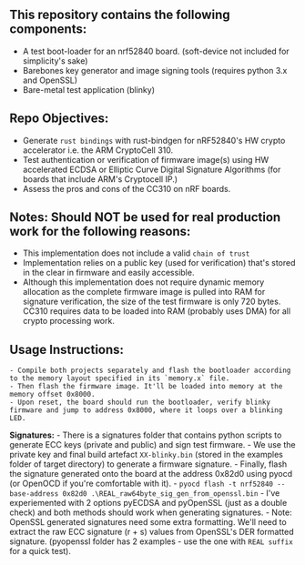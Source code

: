 

## This repository contains the following components:
 - A test boot-loader for an nrf52840 board. (soft-device not included for simplicity's sake)
 - Barebones key generator and image signing tools (requires python 3.x and OpenSSL)
 - Bare-metal test application (blinky)

 ## Repo Objectives:
 - Generate `rust bindings` with rust-bindgen for nRF52840's HW crypto accelerator i.e. the ARM CryptoCell 310.
 - Test authentication or verification of firmware image(s) using HW accelerated ECDSA or Elliptic Curve Digital Signature Algorithms (for boards that include ARM's Cryptocell IP.)
 - Assess the pros and cons of the CC310 on nRF boards. 


## Notes: Should NOT be used for real production work for the following reasons:
 - This implementation does not include a valid `chain of trust`
 - Implementation relies on a public key (used for verification) that's stored in the clear in firmware and easily accessible.
 - Although this implementation does not require dynamic memory allocation as the complete firmware image is pulled into RAM for signature verification, the size of the test firmware is only 720 bytes. CC310 requires data to be loaded into RAM (probably uses DMA) for all crypto processing work.

## Usage Instructions:
    - Compile both projects separately and flash the bootloader according to the memory layout specified in its `memory.x` file. 
    - Then flash the firmware image. It'll be loaded into memory at the memory offset 0x8000.
    - Upon reset, the board should run the bootloader, verify blinky firmware and jump to address 0x8000, where it loops over a blinking LED.
    
  **Signatures:**
    - There is a signatures folder that contains python scripts to generate ECC keys (private and public) and sign test firmware.
    - We use the private key and final build artefact `XX-blinky.bin` (stored in the examples folder of target directory) to generate a firmware signature. 
    - Finally, flash the signature generated onto the board at the address 0x82d0 using pyocd (or OpenOCD if you're comfortable with it). 
            - `pyocd flash -t nrf52840 --base-address 0x82d0 .\REAL_raw64byte_sig_gen_from_openssl.bin` 
    - I've experiemented with 2 options pyECDSA and pyOpenSSL (just as a double check) and both methods should work when generating signatures.
    - Note: OpenSSL generated signatures need some extra formatting. We'll need to extract the raw ECC signature (r + s) values from OpenSSL's DER formatted signature. (pyopenssl folder has 2 examples - use the one with `REAL suffix` for a quick test).
